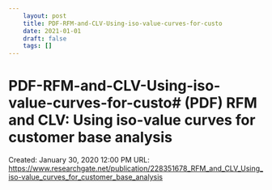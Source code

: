 ```yaml
---
 	layout: post
 	title: PDF-RFM-and-CLV-Using-iso-value-curves-for-custo
 	date: 2021-01-01
 	draft: false
 	tags: []
---
```


# PDF-RFM-and-CLV-Using-iso-value-curves-for-custo# (PDF) RFM and CLV: Using iso-value curves for customer base analysis
Created: January 30, 2020 12:00 PM
URL: https://www.researchgate.net/publication/228351678_RFM_and_CLV_Using_iso-value_curves_for_customer_base_analysis
